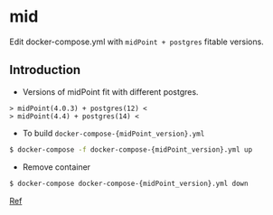 # mid

Edit docker-compose.yml with `midPoint + postgres` fitable versions.

## Introduction

- Versions of midPoint fit with different postgres.

```text
> midPoint(4.0.3) + postgres(12) <
> midPoint(4.4) + postgres(14) <
```

- To build `docker-compose-{midPoint_version}.yml`

```sh
$ docker-compose -f docker-compose-{midPoint_version}.yml up
```

- Remove container

```sh
$ docker-compose docker-compose-{midPoint_version}.yml down
```

[Ref](https://docs.evolveum.com/)
